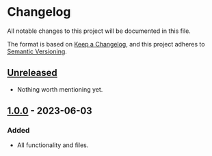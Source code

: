 # Changelog

All notable changes to this project will be documented in this file.

The format is based on [Keep a Changelog](https://keepachangelog.com/en/1.0.0/),
and this project adheres to [Semantic Versioning](https://semver.org/spec/v2.0.0.html).


## [Unreleased]

- Nothing worth mentioning yet.


## [1.0.0] - 2023-06-03

### Added

- All functionality and files.


[unreleased]: https://github.com/foundata/chocolatey-usewindow.extension/compare/v1.0.0...HEAD
[1.0.0]: https://github.com/foundata/chocolatey-usewindow.extension/releases/tag/v1.0.0
